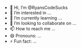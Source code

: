 - 👋 Hi, I’m @RyansCodeSucks
- 👀 I’m interested in ...
- 🌱 I’m currently learning ...
- 💞️ I’m looking to collaborate on ...
- 📫 How to reach me ...
- 😄 Pronouns: ...
- ⚡ Fun fact: ...

<!---
RyansCodeSucks/RyansCodeSucks is a ✨ special ✨ repository because its `README.md` (this file) appears on your GitHub profile.
You can click the Preview link to take a look at your changes.
--->
